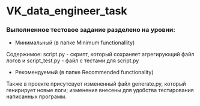 # VK_data_engineer_task

### Выполненное тестовое задание разделено на уровни:
 - Минимальный (в папке Minimum functionallity)

Содержимое: script.py - скрипт, который сохраняет агрегирующий файл логов
и script_test.py - файл с тестами для script.py
 - Рекомендуемый (в папке Recommended functionality)

Также в проекте присутсвует измененный файл generate.py, который генирирует новые логи; изменения внесены для удобства 
тестирования написанных программ.